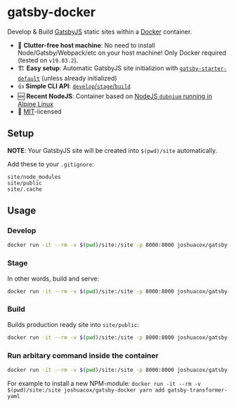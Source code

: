 # gatsby-docker
Develop &amp; Build [GatsbyJS](https://www.gatsbyjs.org/) static sites within a [Docker](https://www.docker.com/) container.

- 🚮  **Clutter-free host machine**: No need to install Node/Gatsby/Webpack/etc on your host machine! Only Docker required (tested on `v19.03.2`).
- 🏗  **Easy setup**: Automatic GatsbyJS site initializion with [`gatsby-starter-default`](http://gatsbyjs.github.io/gatsby-starter-default/) (unless already initialized)
- 👍  **Simple CLI API**: [`develop`/`stage`/`build`](#usage)
- 🆕  **Recent NodeJS**: Container based on [NodeJS `dubnium` running in Alpine Linux](https://github.com/nodejs/docker-node/blob/db3b27c8388136b5e529861d7c3fa12fd8328301/9/alpine/Dockerfile)
- 📃  [MIT](https://github.com/joshuacox/gatsby-docker/blob/master/LICENSE)-licensed



## Setup

**NOTE**: Your GatsbyJS site will be created into `$(pwd)/site` automatically.

Add these to your `.gitignore`:
```
site/node_modules
site/public
site/.cache
```


## Usage

### Develop
```sh
docker run -it --rm -v $(pwd)/site:/site -p 8000:8000 joshuacox/gatsby-docker develop
```

### Stage

In other words, build and serve:
```sh
docker run -it --rm -v $(pwd)/site:/site -p 8000:8000 joshuacox/gatsby-docker stage
```

### Build

Builds production ready site into `site/public`:
```sh
docker run -it --rm -v $(pwd)/site:/site -p 8000:8000 joshuacox/gatsby-docker build
```

### Run arbitary command inside the container
```sh
docker run -it --rm -v $(pwd)/site:/site -p 8000:8000 joshuacox/gatsby-docker <YOUR-COMMAND-HERE>
```

For example to install a new NPM-module: `docker run -it --rm -v $(pwd)/site:/site joshuacox/gatsby-docker yarn add gatsby-transformer-yaml`
